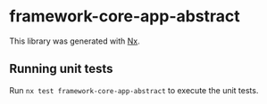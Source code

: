 # framework-core-app-abstract

This library was generated with [Nx](https://nx.dev).

## Running unit tests

Run `nx test framework-core-app-abstract` to execute the unit tests.

